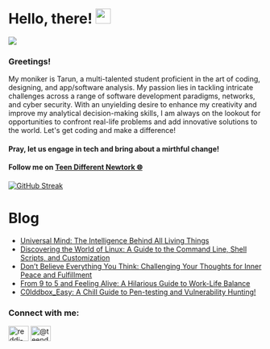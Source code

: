 # Hello, there! <img src="https://raw.githubusercontent.com/MartinHeinz/MartinHeinz/master/wave.gif" width="30px">
![](https://komarev.com/ghpvc/?username=REDDITARUN&color=brightgreen)

### Greetings! 
My moniker is Tarun, a multi-talented student proficient in the art of coding, designing, and app/software analysis. My passion lies in tackling intricate challenges across a range of software development paradigms, networks, and cyber security. With an unyielding desire to enhance my creativity and improve my analytical decision-making skills, I am always on the lookout for opportunities to confront real-life problems and add innovative solutions to the world. Let's get coding and make a difference!

#### Pray, let us engage in tech and bring about a mirthful change!

#### Follow me on [Teen Different Newtork 🌐](https://linktr.ee/teendifferent7)

[![GitHub Streak](https://streak-stats.demolab.com?user=REDDITARUN&theme=tokyonight&hide_border=true&background=EB545400)](https://git.io/streak-stats)

# Blog

<!-- BLOG-POST-LIST:START -->
- [Universal Mind: The Intelligence Behind All Living Things](https://medium.com/@teendifferent7/universal-mind-the-intelligence-behind-all-living-things-762a453cee75?source=rss-9ecb664d87c1------2)
- [Discovering the World of Linux: A Guide to the Command Line, Shell Scripts, and Customization](https://medium.com/@teendifferent7/discovering-the-world-of-linux-a-guide-to-the-command-line-shell-scripts-and-customization-7b29a2a5ea88?source=rss-9ecb664d87c1------2)
- [Don’t Believe Everything You Think: Challenging Your Thoughts for Inner Peace and Fulfillment](https://medium.com/@teendifferent7/dont-believe-everything-you-think-challenging-your-thoughts-for-inner-peace-and-fulfillment-f32a7b45cd0?source=rss-9ecb664d87c1------2)
- [From 9 to 5 and Feeling Alive: A Hilarious Guide to Work-Life Balance](https://medium.com/@teendifferent7/from-9-to-5-and-feeling-alive-a-hilarious-guide-to-work-life-balance-24b9e6e04624?source=rss-9ecb664d87c1------2)
- [C0lddbox_Easy: A Chill Guide to Pen-testing and Vulnerability Hunting!](https://medium.com/@teendifferent7/c0lddbox-easy-a-chill-guide-to-pen-testing-and-vulnerability-hunting-481f55eddb4?source=rss-9ecb664d87c1------2)
<!-- BLOG-POST-LIST:END -->


<h3 align="left">Connect with me:</h3>
<p align="left">
<a href="https://linkedin.com/in/reddi-tarun-466470190" target="blank"><img align="center" src="https://raw.githubusercontent.com/rahuldkjain/github-profile-readme-generator/master/src/images/icons/Social/linked-in-alt.svg" alt="reddi-tarun-466470190" height="30" width="40" /></a>
<a href="https://medium.com/@teendifferent7" target="blank"><img align="center" src="https://raw.githubusercontent.com/rahuldkjain/github-profile-readme-generator/master/src/images/icons/Social/medium.svg" alt="@teendifferent7" height="30" width="40" /></a>
</p>

<!--
**REDDITARUN/REDDITARUN** is a ✨ _special_ ✨ repository because its `README.md` (this file) appears on your GitHub profile.

Here are some ideas to get you started:

- 🔭 I’m currently working on ...
- 🌱 I’m currently learning ...
- 👯 I’m looking to collaborate on ...
- 🤔 I’m looking for help with ...
- 💬 Ask me about ...
- 📫 How to reach me: ...
- 😄 Pronouns: ...
- ⚡ Fun fact: ...
-->
